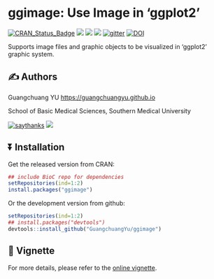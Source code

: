 <!-- README.md is generated from README.Rmd. Please edit that file -->

# ggimage: Use Image in ‘ggplot2’

[![CRAN_Status_Badge](http://www.r-pkg.org/badges/version/ggimage?color=green)](https://cran.r-project.org/package=ggimage)
![](http://cranlogs.r-pkg.org/badges/grand-total/ggimage?color=green)
![](http://cranlogs.r-pkg.org/badges/ggimage?color=green)
![](http://cranlogs.r-pkg.org/badges/last-week/ggimage?color=green)
[![gitter](https://img.shields.io/badge/GITTER-join%20chat-green.svg)](https://gitter.im/GuangchuangYu/Bioinformatics)
[![DOI](https://zenodo.org/badge/DOI/10.5281/zenodo.344625.svg)](https://doi.org/10.5281/zenodo.344625)

Supports image files and graphic objects to be visualized in ‘ggplot2’
graphic system.

## :writing_hand: Authors

Guangchuang YU <https://guangchuangyu.github.io>

School of Basic Medical Sciences, Southern Medical University

[![saythanks](https://img.shields.io/badge/say-thanks-ff69b4.svg)](https://saythanks.io/to/GuangchuangYu)
[![](https://img.shields.io/badge/follow%20me%20on-WeChat-green.svg)](https://guangchuangyu.github.io/blog_images/biobabble.jpg)

## :arrow_double_down: Installation

Get the released version from CRAN:

``` r
## include BioC repo for dependencies
setRepositories(ind=1:2)
install.packages("ggimage")
```

Or the development version from github:

``` r
setRepositories(ind=1:2)
## install.packages("devtools")
devtools::install_github("GuangchuangYu/ggimage")
```

## :book: Vignette

For more details, please refer to the [online
vignette](https://yulab-smu.top/pkgdocs/ggimage.html).
